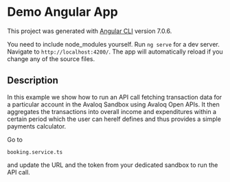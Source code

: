 # Demo Angular App

This project was generated with [Angular CLI](https://github.com/angular/angular-cli) version 7.0.6.

You need to include node_modules yourself. Run `ng serve` for a dev server. Navigate to `http://localhost:4200/`. The app will automatically reload if you change any of the source files.

## Description

In this example we show how to run an API call fetching transaction data for a particular account in the Avaloq Sandbox using Avaloq Open APIs. It then aggregates the transactions into overall income and expenditures within a certain period which the user can herelf defines and thus provides a simple payments calculator.

Go to 

```
booking.service.ts
```

and update the URL and the token from your dedicated sandbox to run the API call.
